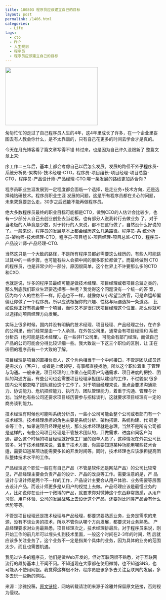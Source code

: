 ```yaml
---
title: 100803 程序员应该建立自己的目标
layout: post
permalink: /1406.html
categories:
  - Life
tags:
  - cto
  - PHP
  - 人生规划
  - 程序员
  - 程序员应该建立自己的目标
---
```

[<img class="aligncenter size-medium wp-image-1407" title="cxy" src="http://www.80aj.com/wp-content/uploads/2010/08/cxy-300x187.jpg" alt="" width="300" height="187" />][1]

匆匆忙忙的走过了自己程序员人生的4年，这4年里成长了许多，在一个企业里妄图去有人教会你什么，是不太靠谱的，只有自己花更多的时间去学会才是真的。

今天在月光博客看了篇文章写得不错 转过来，也是因为自己许久没跟新了 整篇文章上来:

序工作二三年后，基本上都会考虑自己以后怎么发展。发展的路径不外乎程序员-系统分析员-架构师-技术经理-CTO，程序员-项目组长-项目经理-项目总监-CTO，程序员-产品设计师-产品经理-CTO.哪一条发展的路线更加适合你？

程序员职业生涯发展到一定程度都会面临一个选择，是走业务+技术方向，还是选择纯钻研技术。程序员职业生涯 发展的问题，这是所有程序员都在关心的问题，未来究竟要怎么走，30岁之后还能不能再做程序员。

绝大多数程序员最终的职业目标可能都是CTO，做到CEO的人估计会比较少，也有一少部分人自己去创业创业去当老板，也有部分人说我转行去做业务 了，对于当老板的人毕竟是少数，对于转行的人来说，都不在这行做了，自然没什么好说的了。一般来说，程序员的发展基本上都会经历这么几条路径。程序员-系 统分析员-架构师-技术经理-CTO，程序员-项目组长-项目经理-项目总监-CTO，程序员-产品设计师-产品经理-CTO.

当然这只是一个大致的路径，不是所有程序员都必需要这么经历的，有些人可能跳过其中的一些步骤，也可能有些人会把中间的很多职位都做了。而最终做到 CTO的程序员，也是非常少的一部分，原因很简单，这个世界上不许要那么多的CTO和CXO.

也就是说，许多的程序员最终可能是做技术经理、项目经理或者项目总监之类的，那么到底我们职业生涯要选择哪一种呢？我觉得这个问题没有一个统一的答 案，因为每个人的性格不一样，际遇也不一样，就像你从小希望当贪官，可是命运却偏偏让你做了一个程序员。所以应该根据你的兴趣、性格与际遇选择一条道路， 比如说你正好有机会带一个项目，而你又不是很讨厌项目经理这个位置，那么你就可以选择向项目经理方向发展。

实际上很多时候，国内并没有明确的技术经理、项目经理、产品经理之分，在许多的公司里，他们经常是由一个人承担。在外包公司里，通常会有项目经理和 系统分析员（也可能是技术经理）。在一些非IT公司里，可能会有部门经理，而做自己产品的公司可能会分得比较详细一些。我大致说一下这三个职位的区别，让 正在徘徊的程序员有一个大致的了解。

项目经理是项目的直接负责人，这个角色相当于一个中间接口，不管是团队成员还是需求方（客户），或者是上级领导，有事都直接找他，所以这个职位着重 于管理与沟通。一般来说，项目经理的工作重点在同客户沟通需求、项目进度的把控、团队的沟通方面，有些公司也会需要项目经理承担团队建设的工作，不过貌似 很多国内公司都忽略了团队建设这个工作了。对于项目经理来说，重点会要求沟通能力、协调能力、危机把控能力、执行力、团队管理能力，着重于沟通、管理与计 划。当然也有些公司还要求项目经历要参与招标谈判，这就要求项目经理有一定的商务谈判能力。

技术经理有时候也可能叫系统分析员，一些小公司可能会整个公司或者部门有一个技术经理。技术经理承担的角色主要是系统分析、架构搭建、系统构建、代 码走查等工作，如果说项目经理是总统，那么技术经理就是总理。当然不是所有公司都是这样的，有些公司项目经理是不管技术团队的，只做需求、进度和同客户沟 通，那么这个时候的项目经理就好像工厂里的跟单人员了，这种情况在外包公司比较多。对于技术经理来说，着重于技术方面，你需要知道某种功能用哪些技术合 适，需要知道某项功能需要多长的开发时间等。同时，技术经理也应该承担提高团队整体技术水平的工作。

产品经理这个职位一般在有自己产品（不管是软件还是网站产品）的公司比较常见，产品经理主要会负责产品的设计、产品的改良等工作。需要注意的是，产 品设计与设计师是两个不一样的工作，产品设计主要会从用户体验、业务需要等层面去设计产品，而设计师更多是从用户的视觉上去做。产品经理应该是最懂业务的 人，比如说你在设计一个微博的产品，就要求你对微博这个东西非常熟悉，从用户习惯、用户体验、公司的发展战略上去设计这个产品，还要对比同类产品会有什么 优势等等。

不管是项目经理还是技术经理与产品经理，都要求要熟悉业务，业务是需求的来源，没有不谈业务的技术，所以不管你从哪个方向发展，都要求对业务熟悉。 产品经理要求对业务最熟悉，项目经理次之，技术经理排最后。对于程序员来说，刚开始工作的前几年可以埋头扎到技术里面，一般这个时间在2-3年的时间，然 后就应该多关注业务了。这个业务不一定是指某个具体的业务，因为具体的业务的范围太少，而且也需要机遇。

我见过许多的程序员，他们是做Web开发的，但对互联网很不熟悉，对于互联网流行的趋势基本上不闻不问。不知道现在大家都在使用微博，也不知道SNS，也 可能从不使用网银。我觉得这样很不好，程序员应该多多去关注互联网的发展，多多去玩一些新的网站。

来源：涂雅投稿，<a href="http://iove.net/2625/" target="_blank">原文链接</a>，网站转载请注明来源于涂雅并保留原文链接，否则视为侵权。

 [1]: http://www.80aj.com/wp-content/uploads/2010/08/cxy.jpg